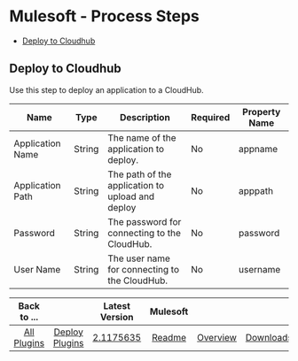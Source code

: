 
# Mulesoft - Process Steps

* [Deploy to Cloudhub](#deploy_to_cloudhub)


## Deploy to Cloudhub

Use this step to deploy an application to a CloudHub.


| Name | Type | Description | Required | Property Name |
| --- | --- | --- | --- | --- |
| Application Name | String | The name of the application to deploy. | No | appname |
| Application Path | String | The path of the application to upload and deploy | No | apppath |
| Password | String | The password for connecting to the CloudHub. | No | password |
| User Name | String | The user name for connecting to the CloudHub. | No | username |



|Back to ...||Latest Version|Mulesoft |||
| :---: | :---: | :---: | :---: | :---: | :---: |
|[All Plugins](../../index.md)|[Deploy Plugins](../README.md)|[2.1175635](https://raw.githubusercontent.com/UrbanCode/IBM-UCD-PLUGINS/main/files/mulesoft/ucd-plugins-mulesoft-2.1175635.zip)|[Readme](README.md)|[Overview](overview.md)|[Downloads](downloads.md)|
